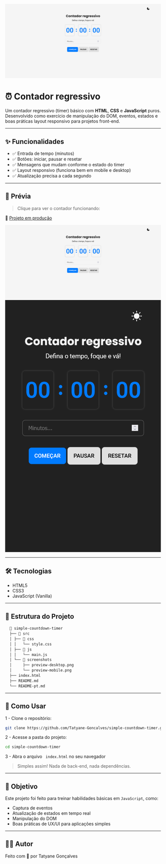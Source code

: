 ![preview-desktop](./src/screenshots/preview-desktop.png)

# ⏰ Contador regressivo
Um contador regressivo (timer) básico com **HTML**, **CSS** e **JavaScript** puros. Desenvolvido como exercício de manipulação do DOM, eventos, estados e boas práticas layout responsivo para projetos front-end.

--- 

## ✨ Funcionalidades
- ✅ Entrada de tempo (minutos)
- ✅ Botões: iniciar, pausar e resetar
- ✅ Mensagens que mudam conforme o estado do timer
- ✅ Layout responsivo (funciona bem em mobile e desktop)
- ✅ Atualização precisa a cada segundo

---

## 
## 📸 Prévia

> Clique para ver o contador funcionando:

🔗 [Projeto em produção](https://tatyane-goncalves.github.io/simple-calculator/)

![preview-desktop](./src/screenshots/preview-desktop.png)
![preview-mobile](./src/screenshots/preview-mobile.png)

---

## 🛠️ Tecnologias 

- HTML5
- CSS3
- JavaScript (Vanilla) 

---

## 📂 Estrutura do Projeto

```bash
  📁 simple-countdown-timer
  ├── 📁 src
  │ ├── 📁 css
  │ │   └── style.css
  │ ├── 📁 js
  │ │   └── main.js
  │ └── 📁 screenshots
  │     ├── preview-desktop.png
  │     └── preview-mobile.png
  ├── index.html
  ├── README.md
  └── README-pt.md
```

---


## 🧪 Como Usar
1 - Clone o repositório:

```bash
git clone https://github.com/Tatyane-Goncalves/simple-countdown-timer.git
```
2 - Acesse a pasta do projeto:
```bash
cd simple-countdown-timer
```

3 -  Abra o arquivo ` index.html` no seu navegador 
> Simples assim! Nada de back-end, nada dependências.

---

## 🎯 Objetivo 
Este projeto foi feito para treinar habilidades básicas em `JavaScript`, como:
- Captura de eventos
- Atualização de estados em tempo real
- Manipulação do DOM
- Boas práticas de UX/UI para aplicações simples


---

## 👩‍💻 Autor 
Feito com 💜 por Tatyane Gonçalves